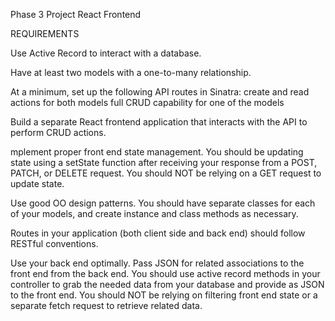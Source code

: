 Phase 3 Project React Frontend

REQUIREMENTS

Use Active Record to interact with a database.

Have at least two models with a one-to-many relationship.

At a minimum, set up the following API routes in Sinatra:
    create and read actions for both models
    full CRUD capability for one of the models

Build a separate React frontend application that interacts with the API to perform CRUD actions.

mplement proper front end state management. You should be updating state using a setState function after receiving your response from a POST, PATCH, or DELETE request. You should NOT be relying on a GET request to update state.

Use good OO design patterns. You should have separate classes for each of your models, and create instance and class methods as necessary.

Routes in your application (both client side and back end) should follow RESTful conventions.

Use your back end optimally. Pass JSON for related associations to the front end from the back end. You should use active record methods in your controller to grab the needed data from your database and provide as JSON to the front end. You should NOT be relying on filtering front end state or a separate fetch request to retrieve related data.